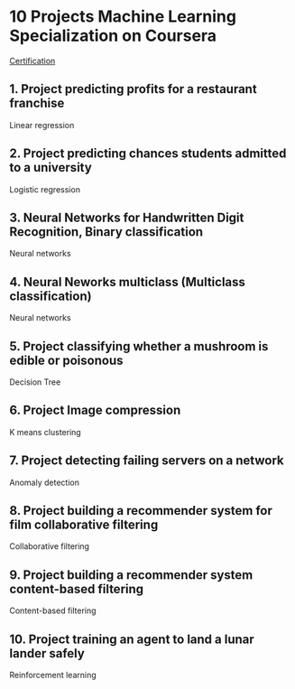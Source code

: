 # 10 Projects Machine Learning Specialization on Coursera 

[Certification](https://drive.google.com/drive/folders/1s8mwnQBk7Hxfnr67NJ0bcy2zPtxqzK40?usp=sharing) 

## 1. Project predicting profits for a restaurant franchise  
Linear regression

## 2. Project predicting chances students admitted to a university
Logistic regression 

## 3. Neural Networks for Handwritten Digit Recognition, Binary classification
Neural networks

## 4. Neural Neworks multiclass (Multiclass classification)
Neural networks

## 5. Project classifying whether a mushroom is edible or poisonous
Decision Tree 

## 6. Project Image compression
K means clustering 

## 7. Project detecting failing servers on a network
Anomaly detection 

## 8. Project building a recommender system for film collaborative filtering
Collaborative filtering

## 9. Project building a recommender system content-based filtering
Content-based filtering 

## 10. Project training an agent to land a lunar lander safely
Reinforcement learning
